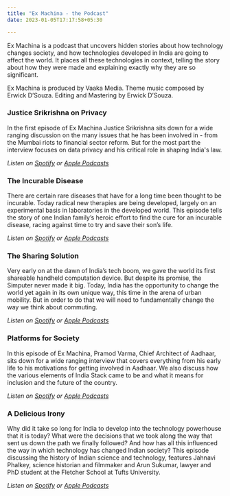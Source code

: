```yaml
---
title: "Ex Machina - the Podcast"
date: 2023-01-05T17:17:58+05:30

---
```


Ex Machina is a podcast that uncovers hidden stories about how technology changes society, and how technologies developed in India are going to affect the world. It places all these technologies in context, telling the story about how they were made and explaining exactly why they are so significant.

Ex Machina is produced by Vaaka Media. Theme music composed by Erwick D’Souza. Editing and Mastering by Erwick D’Souza. 

### Justice Srikrishna on Privacy

In the first episode of Ex Machina Justice Srikrishna sits down for a wide ranging discussion on the many issues that he has been involved in - from the Mumbai riots to financial sector reform. But for the most part the interview focuses on data privacy and his critical role in shaping India's law.

*Listen on [Spotify](https://open.spotify.com/episode/4AIA9ZSqog2THa17aXjJsL) or [Apple Podcasts](https://podcasts.apple.com/in/podcast/ex-machina/id1496911741?i=1000463981063)*

### The Incurable Disease

There are certain rare diseases that have for a long time been thought to be incurable. Today radical new therapies are being developed, largely on an experimental basis in laboratories in the developed world. This episode tells the story of one Indian family’s heroic effort to find the cure for an incurable disease, racing against time to try and save their son’s life.

*Listen on [Spotify](https://open.spotify.com/episode/1rFhZApdwSckDPPCPEwmfV) or [Apple Podcasts](https://podcasts.apple.com/in/podcast/ex-machina/id1496911741?i=1000470043913)*

### The Sharing Solution

Very early on at the dawn of India’s tech boom, we gave the world its first shareable handheld computation device. But despite its promise, the Simputer never made it big. Today, India has the opportunity to change the world yet again in its own unique way, this time in the arena of urban mobility. But in order to do that we will need to fundamentally change the way we think about commuting.

*Listen on [Spotify](https://open.spotify.com/episode/3qo3MV87bWtCCG1R0EUgS7) or [Apple Podcasts](https://podcasts.apple.com/in/podcast/ex-machina/id1496911741?i=1000471402892)*

### Platforms for Society

In this episode of Ex Machina, Pramod Varma, Chief Architect of Aadhaar, sits down for a wide ranging interview that covers everything from his early life to his motivations for getting involved in Aadhaar. We also discuss how the various elements of India Stack came to be and what it means for inclusion and the future of the country.

*Listen on [Spotify](https://open.spotify.com/episode/2U8ujv3soO8QohOxsMpS44) or [Apple Podcasts](https://podcasts.apple.com/in/podcast/ex-machina/id1496911741?i=1000472860118)*

### A Delicious Irony

Why did it take so long for India to develop into the technology powerhouse that it is today? What were the decisions that we took along the way that sent us down the path we finally followed? And how has all this influenced the way in which technology has changed Indian society? This episode discussing the history of Indian science and technology, features Jahnavi Phalkey, science historian and filmmaker and Arun Sukumar, lawyer and PhD student at the Fletcher School at Tufts University.

*Listen on [Spotify](https://open.spotify.com/episode/0sW7DC3R8a6xakh4XBvYoM) or [Apple Podcasts](https://podcasts.apple.com/in/podcast/ex-machina/id1496911741?i=1000474309035)*
